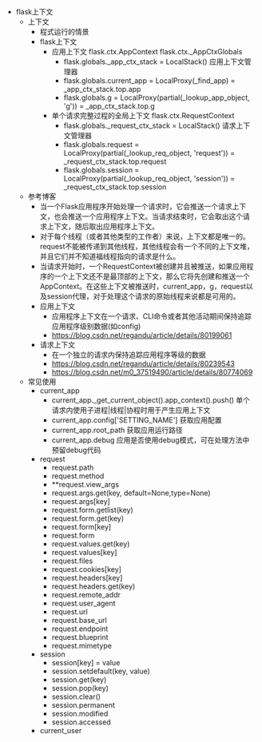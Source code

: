 - flask上下文
    - 上下文
        - 程式运行的情景
        - flask上下文 
            - 应用上下文 flask.ctx.AppContext flask.ctx._AppCtxGlobals
                - flask.globals._app_ctx_stack = LocalStack() 应用上下文管理器
                - flask.globals.current_app = LocalProxy(_find_app) = _app_ctx_stack.top.app
                - flask.globals.g = LocalProxy(partial(_lookup_app_object, 'g')) = _app_ctx_stack.top.g
            - 单个请求完整过程的全局上下文 flask.ctx.RequestContext 
                - flask.globals._request_ctx_stack = LocalStack() 请求上下文管理器
                - flask.globals.request = LocalProxy(partial(_lookup_req_object, 'request')) = _request_ctx_stack.top.request
                - flask.globals.session = LocalProxy(partial(_lookup_req_object, 'session')) = _request_ctx_stack.top.session
    - 参考博客 
        - 当一个Flask应用程序开始处理一个请求时，它会推送一个请求上下文，也会推送一个应用程序上下文。当请求结束时，它会取出这个请求上下文，随后取出应用程序上下文。  
        - 对于每个线程（或者其他类型的工作者）来说，上下文都是唯一的。request不能被传递到其他线程，其他线程会有一个不同的上下文堆，并且它们并不知道福线程指向的请求是什么。
        - 当请求开始时，一个RequestContext被创建并且被推送，如果应用程序的一个上下文还不是最顶部的上下文，那么它将先创建和推送一个AppContext。在这些上下文被推送时，current_app，g，request以及session代理，对于处理这个请求的原始线程来说都是可用的。
        - 应用上下文
            - 应用程序上下文在一个请求、CLI命令或者其他活动期间保持追踪应用程序级别数据(如config)
            - https://blog.csdn.net/regandu/article/details/80199061
        - 请求上下文 
            - 在一个独立的请求内保持追踪应用程序等级的数据
            - https://blog.csdn.net/regandu/article/details/80239543
            - https://blog.csdn.net/m0_37519490/article/details/80774069
    - 常见使用
        - current_app
            - current_app._get_current_object().app_context().push() 单个请求内使用子进程|线程|协程时用于产生应用上下文
            - current_app.config\['SETTING_NAME'\] 获取应用配置
            - current_app.root_path 获取应用运行路径
            - current_app.debug 应用是否使用debug模式，可在处理方法中预留debug代码
        - request
            - request.path
            - request.method
            - **request.view_args
            - request.args.get(key, default=None,type=None)
            - request.args\[key\]
            - request.form.getlist(key)
            - request.form.get(key)
            - request.form\[key\]
            - request.form
            - request.values.get(key)
            - request.values\[key\]
            - request.files
            - request.cookies\[key\]
            - request.headers\[key\]
            - request.headers.get(key)
            - request.remote_addr
            - request.user_agent
            - request.url
            - request.base_url
            - request.endpoint 
            - request.blueprint
            - request.mimetype
        - session
            - session\[key\] = value
            - session.setdefault(key, value)
            - session.get(key)
            - session.pop(key)
            - session.clear()
            - session.permanent
            - session.modified
            - session.accessed
        - current_user
            
